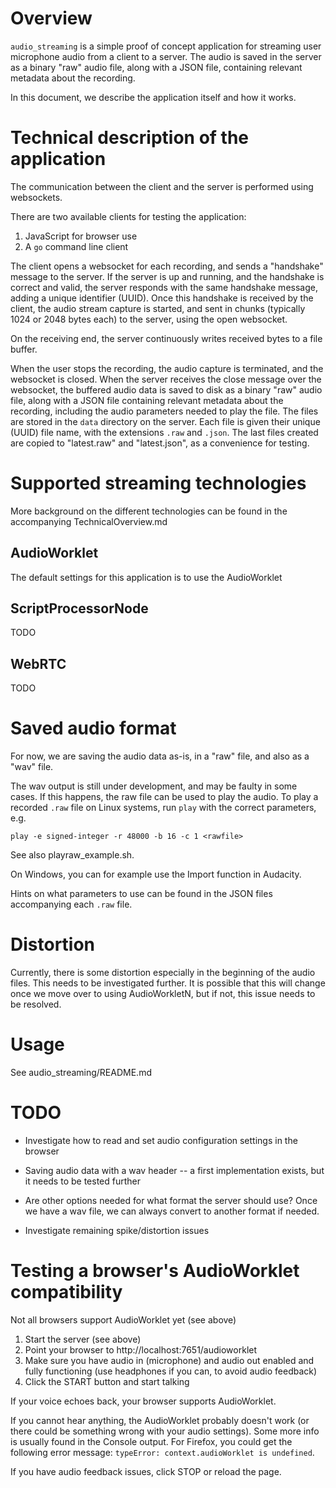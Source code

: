 # Overview

`audio_streaming` is a simple proof of concept application for streaming user microphone audio from a client to a server. The audio is saved in the server as a binary "raw" audio file, along with a JSON file, containing relevant metadata about the recording.

In this document, we describe the application itself and how it works.

# Technical description of the application

The communication between the client and the server is performed using websockets.

There are two available clients for testing the application:

1. JavaScript for browser use
2. A `go` command line client

The client opens a websocket for each recording, and sends a "handshake" message to the server. If the server is up and running, and the handshake is correct and valid, the server responds with the same handshake message, adding a unique identifier (UUID). Once this handshake is received by the client, the audio stream capture is started, and sent in chunks (typically 1024 or 2048 bytes each) to the server, using the open websocket.

On the receiving end, the server continuously writes received bytes to a file buffer.

When the user stops the recording, the audio capture is terminated, and the websocket is closed. When the server receives the close message over the websocket, the buffered audio data is saved to disk as a binary "raw" audio file, along with a JSON file containing relevant metadata about the recording, including the audio parameters needed to play the file. The files are stored in the `data` directory on the server. Each file is given their unique (UUID) file name, with the extensions `.raw` and `.json`. The last files created are copied to "latest.raw" and "latest.json", as a convenience for testing.


# Supported streaming technologies

More background on the different technologies can be found in the accompanying TechnicalOverview.md

## AudioWorklet

The default settings for this application is to use the AudioWorklet

## ScriptProcessorNode
TODO

## WebRTC
TODO

# Saved audio format

For now, we are saving the audio data as-is, in a "raw" file, and also as a "wav" file.

The wav output is still under development, and may be faulty in some cases. If this happens, the raw file can be used to play the audio. To play a recorded `.raw` file on Linux systems, run `play` with the correct parameters, e.g.

 `play -e signed-integer -r 48000 -b 16 -c 1 <rawfile>`

See also playraw_example.sh.

On Windows, you can for example use the Import function in Audacity.

Hints on what parameters to use can be found in the JSON files accompanying each `.raw` file.

# Distortion

Currently, there is some distortion especially in the beginning of the audio files. This needs to be investigated further. It is possible that this will change once we move over to using AudioWorkletN, but if not, this issue needs to be resolved.



# Usage

See audio_streaming/README.md





# TODO

* Investigate how to read and set audio configuration settings in the browser

* Saving audio data with a wav header -- a first implementation exists, but it needs to be tested further

* Are other options needed for what format the server should use? Once we have a wav file, we can always convert to another format if needed.

* Investigate remaining spike/distortion issues



# Testing a browser's AudioWorklet compatibility

Not all browsers support AudioWorklet yet (see above)

1. Start the server (see above)
2. Point your browser to http://localhost:7651/audioworklet
3. Make sure you have audio in (microphone) and audio out enabled and fully functioning (use headphones if you can, to avoid audio feedback)
4. Click the START button and start talking

If your voice echoes back, your browser supports AudioWorklet.

If you cannot hear anything, the AudioWorklet probably doesn't work (or there could be something wrong with your audio settings). Some more info is usually found in the Console output. For Firefox, you could get the following error message: `typeError: context.audioWorklet is undefined`.

If you have audio feedback issues, click STOP or reload the page.
